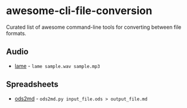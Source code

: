 # awesome-cli-file-conversion
Curated list of awesome command-line tools for converting between file formats.

## Audio
- [lame](https://linux.die.net/man/1/lame) - `lame sample.wav sample.mp3`

## Spreadsheets
- [ods2md](https://github.com/kennytm/ods2md) - `ods2md.py input_file.ods > output_file.md`
